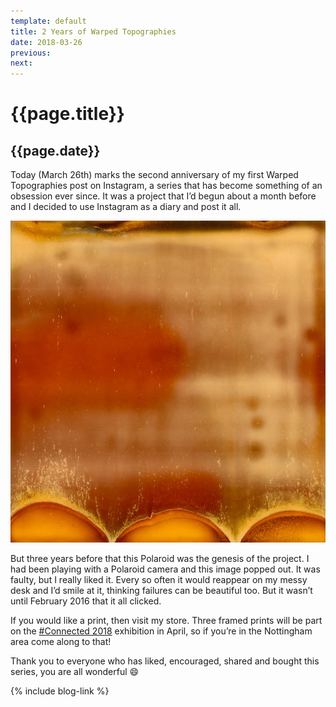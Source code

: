 ```yaml
---
template: default
title: 2 Years of Warped Topographies
date: 2018-03-26
previous:
next:
---
```


# {{page.title}}

## {{page.date}}

Today (March 26th) marks the second anniversary of my first Warped Topographies post on Instagram, a series that has become something of an obsession ever since. It was a project that I’d begun about a month before and I decided to use Instagram as a diary and post it all.

![Warped Topographies](warped-topographies-00.webp "Warped Topographies")

But three years before that this Polaroid was the genesis of the project. I had been playing with a Polaroid camera and this image popped out. It was faulty, but I really liked it. Every so often it would reappear on my messy desk and I’d smile at it, thinking failures can be beautiful too. But it wasn’t until February 2016 that it all clicked.

If you would like a print, then visit my store. Three framed prints will be part on the [#Connected 2018](http://www.connected-exhibition.co.uk/connected2018-launch-event) exhibition in April, so if you’re in the Nottingham area come along to that!

Thank you to everyone who has liked, encouraged, shared and bought this series, you are all wonderful 😄


{% include blog-link %}